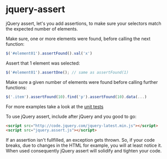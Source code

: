 jquery-assert
=============

jQuery assert, let's you add assertions, to make sure your selectors match the expected number of elements.

Make sure, one or more elements were found, before calling the next function: 
```javascript
$('#element01').assertFound().val('x')
```

Assert that 1 element was selected:
```javascript
$('#element01').assertOne(); // same as assertFound(1)
```

Make sure a given number of elements were found before calling further functions:
```javascript
$('.item').assertFound(10).find('p').assertFound(10).data(...)
```

For more examples take a look at the [unit tests](https://github.com/timbuethe/jquery-assert/blob/master/tests.js)

To use jQuery assert, include after jQuery and you good to go:
```html
<script src="http://code.jquery.com/jquery-latest.min.js"></script>
<script src="jquery.assert.js"></script>
```

If an assertion isn't fullfilled, an exception gets thrown. So, if your code breaks, due to changes in the HTML for example, you will at least notice it. 
When used consequently jQuery assert will solidify and tighten your code. 
